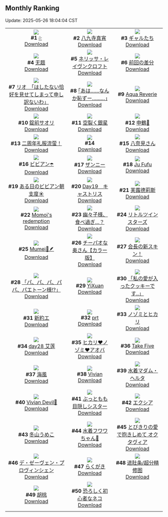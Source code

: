 ## Monthly Ranking
Update: 2025-05-26 18:04:04 CST

|      |      |      |
| :----: | :----: | :----: |
| ![](https://i.pixiv.re/c/240x480/img-master/img/2025/04/28/00/00/09/129776141_p0_master1200.jpg)<br>**#1** [💦](https://www.pixiv.net/artworks/129776141)<br>[Download](https://i.pixiv.re/img-original/img/2025/04/28/00/00/09/129776141_p0.jpg) | ![](https://i.pixiv.re/c/240x480/img-master/img/2025/04/28/00/00/15/129776202_p0_master1200.jpg)<br>**#2** [八九寺真宵](https://www.pixiv.net/artworks/129776202)<br>[Download](https://i.pixiv.re/img-original/img/2025/04/28/00/00/15/129776202_p0.png) | ![](https://i.pixiv.re/c/240x480/img-master/img/2025/04/28/00/00/30/129776317_p0_master1200.jpg)<br>**#3** [ギャルたち](https://www.pixiv.net/artworks/129776317)<br>[Download](https://i.pixiv.re/img-original/img/2025/04/28/00/00/30/129776317_p0.png) |
| ![](https://i.pixiv.re/c/240x480/img-master/img/2025/04/27/11/03/54/129749055_p0_master1200.jpg)<br>**#4** [无题](https://www.pixiv.net/artworks/129749055)<br>[Download](https://i.pixiv.re/img-original/img/2025/04/27/11/03/54/129749055_p0.png) | ![](https://i.pixiv.re/c/240x480/img-master/img/2025/04/28/19/54/46/129801373_p0_master1200.jpg)<br>**#5** [ネリッサ・レイヴンクロフト](https://www.pixiv.net/artworks/129801373)<br>[Download](https://i.pixiv.re/img-original/img/2025/04/28/19/54/46/129801373_p0.jpg) | ![](https://i.pixiv.re/c/240x480/img-master/img/2025/04/28/19/45/59/129801131_p0_master1200.jpg)<br>**#6** [前回の差分](https://www.pixiv.net/artworks/129801131)<br>[Download](https://i.pixiv.re/img-original/img/2025/04/28/19/45/59/129801131_p0.png) |
| ![](https://i.pixiv.re/c/240x480/img-master/img/2025/04/27/08/00/05/129745206_p0_master1200.jpg)<br>**#7** [リオ　「はしたない恰好を見せてしまって申し訳ないわ」](https://www.pixiv.net/artworks/129745206)<br>[Download](https://i.pixiv.re/img-original/img/2025/04/27/08/00/05/129745206_p0.jpg) | ![](https://i.pixiv.re/c/240x480/img-master/img/2025/04/28/17/08/34/129796156_p0_master1200.jpg)<br>**#8** [｢あは……なんか恥ずー………｣](https://www.pixiv.net/artworks/129796156)<br>[Download](https://i.pixiv.re/img-original/img/2025/04/28/17/08/34/129796156_p0.jpg) | ![](https://i.pixiv.re/c/240x480/img-master/img/2025/04/28/00/00/07/129776120_p0_master1200.jpg)<br>**#9** [Aqua Reverie](https://www.pixiv.net/artworks/129776120)<br>[Download](https://i.pixiv.re/img-original/img/2025/04/28/00/00/07/129776120_p0.jpg) |
| ![](https://i.pixiv.re/c/240x480/img-master/img/2025/04/28/20/31/02/129802836_p0_master1200.jpg)<br>**#10** [錠前サオリ](https://www.pixiv.net/artworks/129802836)<br>[Download](https://i.pixiv.re/img-original/img/2025/04/28/20/31/02/129802836_p0.jpg) | ![](https://i.pixiv.re/c/240x480/img-master/img/2025/04/26/00/00/10/129697024_p0_master1200.jpg)<br>**#11** [空裂く銀星](https://www.pixiv.net/artworks/129697024)<br>[Download](https://i.pixiv.re/img-original/img/2025/04/26/00/00/10/129697024_p0.jpg) | ![](https://i.pixiv.re/c/240x480/img-master/img/2025/04/28/04/14/16/129782944_p0_master1200.jpg)<br>**#12** [申鶴🎨](https://www.pixiv.net/artworks/129782944)<br>[Download](https://i.pixiv.re/img-original/img/2025/04/28/04/14/16/129782944_p0.jpg) |
| ![](https://i.pixiv.re/c/240x480/img-master/img/2025/04/28/02/39/07/129781467_p0_master1200.jpg)<br>**#13** [二周年礼服流萤！](https://www.pixiv.net/artworks/129781467)<br>[Download](https://i.pixiv.re/img-original/img/2025/04/28/02/39/07/129781467_p0.jpg) | ![](https://s.pximg.net/common/images/limit_unviewable_s.png)<br>**#14** [](https://www.pixiv.net/artworks/129801923)<br>[Download](https://s.pximg.net/common/images/limit_unviewable_s.png) | ![](https://i.pixiv.re/c/240x480/img-master/img/2025/04/27/00/00/17/129735303_p0_master1200.jpg)<br>**#15** [八奈見さん](https://www.pixiv.net/artworks/129735303)<br>[Download](https://i.pixiv.re/img-original/img/2025/04/27/00/00/17/129735303_p0.jpg) |
| ![](https://i.pixiv.re/c/240x480/img-master/img/2025/04/28/00/09/45/129777002_p0_master1200.jpg)<br>**#16** [ビビアン☂️](https://www.pixiv.net/artworks/129777002)<br>[Download](https://i.pixiv.re/img-original/img/2025/04/28/00/09/45/129777002_p0.png) | ![](https://i.pixiv.re/c/240x480/img-master/img/2025/04/28/19/05/48/129799806_p0_master1200.jpg)<br>**#17** [ザンニー](https://www.pixiv.net/artworks/129799806)<br>[Download](https://i.pixiv.re/img-original/img/2025/04/28/19/05/48/129799806_p0.jpg) | ![](https://i.pixiv.re/c/240x480/img-master/img/2025/04/28/10/11/50/129788119_p0_master1200.jpg)<br>**#18** [Ju Fufu](https://www.pixiv.net/artworks/129788119)<br>[Download](https://i.pixiv.re/img-original/img/2025/04/28/10/11/50/129788119_p0.png) |
| ![](https://i.pixiv.re/c/240x480/img-master/img/2025/04/27/21/32/21/129769398_p0_master1200.jpg)<br>**#19** [ある日のビビアン朝支度☀️](https://www.pixiv.net/artworks/129769398)<br>[Download](https://i.pixiv.re/img-original/img/2025/04/27/21/32/21/129769398_p0.png) | ![](https://i.pixiv.re/c/240x480/img-master/img/2025/04/28/03/51/07/129782641_p0_master1200.jpg)<br>**#20** [Day19　キャストリス](https://www.pixiv.net/artworks/129782641)<br>[Download](https://i.pixiv.re/img-original/img/2025/04/28/03/51/07/129782641_p0.jpg) | ![](https://i.pixiv.re/c/240x480/img-master/img/2025/04/27/19/03/41/129763084_p0_master1200.jpg)<br>**#21** [芙露德莉斯](https://www.pixiv.net/artworks/129763084)<br>[Download](https://i.pixiv.re/img-original/img/2025/04/27/19/03/41/129763084_p0.jpg) |
| ![](https://i.pixiv.re/c/240x480/img-master/img/2025/04/28/20/13/35/129802177_p0_master1200.jpg)<br>**#22** [Momoi's redemption](https://www.pixiv.net/artworks/129802177)<br>[Download](https://i.pixiv.re/img-original/img/2025/04/28/20/13/35/129802177_p0.jpg) | ![](https://i.pixiv.re/c/240x480/img-master/img/2025/04/28/09/07/45/129787144_p0_master1200.jpg)<br>**#23** [幽々子様、食べ過ぎ…？](https://www.pixiv.net/artworks/129787144)<br>[Download](https://i.pixiv.re/img-original/img/2025/04/28/09/07/45/129787144_p0.jpg) | ![](https://i.pixiv.re/c/240x480/img-master/img/2025/04/26/12/39/48/129712576_p0_master1200.jpg)<br>**#24** [リトルツインスターズ](https://www.pixiv.net/artworks/129712576)<br>[Download](https://i.pixiv.re/img-original/img/2025/04/26/12/39/48/129712576_p0.jpg) |
| ![](https://i.pixiv.re/c/240x480/img-master/img/2025/04/28/12/51/29/129791092_p0_master1200.jpg)<br>**#25** [Mumei🤎🪶](https://www.pixiv.net/artworks/129791092)<br>[Download](https://i.pixiv.re/img-original/img/2025/04/28/12/51/29/129791092_p0.png) | ![](https://i.pixiv.re/c/240x480/img-master/img/2025/04/28/00/04/06/129776712_p0_master1200.jpg)<br>**#26** [チーパオな奥さん【カラー版】](https://www.pixiv.net/artworks/129776712)<br>[Download](https://i.pixiv.re/img-original/img/2025/04/28/00/04/06/129776712_p0.jpg) | ![](https://i.pixiv.re/c/240x480/img-master/img/2025/04/27/21/13/55/129768608_p0_master1200.jpg)<br>**#27** [会長の新スキン！](https://www.pixiv.net/artworks/129768608)<br>[Download](https://i.pixiv.re/img-original/img/2025/04/27/21/13/55/129768608_p0.jpg) |
| ![](https://i.pixiv.re/c/240x480/img-master/img/2025/04/26/00/07/11/129697722_p0_master1200.jpg)<br>**#28** [「パ、パ、パ、パパ、パエトーン様!?」](https://www.pixiv.net/artworks/129697722)<br>[Download](https://i.pixiv.re/img-original/img/2025/04/26/00/07/11/129697722_p0.png) | ![](https://i.pixiv.re/c/240x480/img-master/img/2025/04/29/09/24/59/129823081_p0_master1200.jpg)<br>**#29** [YiXuan](https://www.pixiv.net/artworks/129823081)<br>[Download](https://i.pixiv.re/img-original/img/2025/04/29/09/24/59/129823081_p0.jpg) | ![](https://i.pixiv.re/c/240x480/img-master/img/2025/04/26/00/00/11/129697033_p0_master1200.jpg)<br>**#30** [「私の愛が入ったクッキーです..」](https://www.pixiv.net/artworks/129697033)<br>[Download](https://i.pixiv.re/img-original/img/2025/04/26/00/00/11/129697033_p0.png) |
| ![](https://i.pixiv.re/c/240x480/img-master/img/2025/04/29/23/49/17/129850024_p0_master1200.jpg)<br>**#31** [新約エ](https://www.pixiv.net/artworks/129850024)<br>[Download](https://i.pixiv.re/img-original/img/2025/04/29/23/49/17/129850024_p0.jpg) | ![](https://i.pixiv.re/c/240x480/img-master/img/2025/04/29/00/59/29/129814262_p0_master1200.jpg)<br>**#32** [prt](https://www.pixiv.net/artworks/129814262)<br>[Download](https://i.pixiv.re/img-original/img/2025/04/29/00/59/29/129814262_p0.jpg) | ![](https://i.pixiv.re/c/240x480/img-master/img/2025/04/26/01/31/46/129700545_p0_master1200.jpg)<br>**#33** [ノゾミとヒカリ](https://www.pixiv.net/artworks/129700545)<br>[Download](https://i.pixiv.re/img-original/img/2025/04/26/01/31/46/129700545_p0.jpg) |
| ![](https://i.pixiv.re/c/240x480/img-master/img/2025/04/28/18/45/29/129799074_p0_master1200.jpg)<br>**#34** [day28 艾莲](https://www.pixiv.net/artworks/129799074)<br>[Download](https://i.pixiv.re/img-original/img/2025/04/28/18/45/29/129799074_p0.jpg) | ![](https://i.pixiv.re/c/240x480/img-master/img/2025/04/27/16/29/43/129757592_p0_master1200.jpg)<br>**#35** [ヒカリ❤ノゾミ❤アオバ](https://www.pixiv.net/artworks/129757592)<br>[Download](https://i.pixiv.re/img-original/img/2025/04/27/16/29/43/129757592_p0.png) | ![](https://i.pixiv.re/c/240x480/img-master/img/2025/04/30/00/00/09/129850568_p0_master1200.jpg)<br>**#36** [Take Five](https://www.pixiv.net/artworks/129850568)<br>[Download](https://i.pixiv.re/img-original/img/2025/04/30/00/00/09/129850568_p0.jpg) |
| ![](https://i.pixiv.re/c/240x480/img-master/img/2025/04/28/22/52/44/129808809_p0_master1200.jpg)<br>**#37** [海風](https://www.pixiv.net/artworks/129808809)<br>[Download](https://i.pixiv.re/img-original/img/2025/04/28/22/52/44/129808809_p0.jpg) | ![](https://i.pixiv.re/c/240x480/img-master/img/2025/04/28/00/00/17/129776219_p0_master1200.jpg)<br>**#38** [Vivian](https://www.pixiv.net/artworks/129776219)<br>[Download](https://i.pixiv.re/img-original/img/2025/04/28/00/00/17/129776219_p0.png) | ![](https://i.pixiv.re/c/240x480/img-master/img/2025/04/29/20/47/17/129841896_p0_master1200.jpg)<br>**#39** [水着マダム・ヘルタ](https://www.pixiv.net/artworks/129841896)<br>[Download](https://i.pixiv.re/img-original/img/2025/04/29/20/47/17/129841896_p0.jpg) |
| ![](https://i.pixiv.re/c/240x480/img-master/img/2025/04/27/23/12/04/129774016_p0_master1200.jpg)<br>**#40** [Vivian Devil🩷](https://www.pixiv.net/artworks/129774016)<br>[Download](https://i.pixiv.re/img-original/img/2025/04/27/23/12/04/129774016_p0.jpg) | ![](https://i.pixiv.re/c/240x480/img-master/img/2025/04/27/00/00/50/129735475_p0_master1200.jpg)<br>**#41** [ぶっともも目隠しシスター](https://www.pixiv.net/artworks/129735475)<br>[Download](https://i.pixiv.re/img-original/img/2025/04/27/00/00/50/129735475_p0.jpg) | ![](https://i.pixiv.re/c/240x480/img-master/img/2025/04/29/15/06/53/129830958_p0_master1200.jpg)<br>**#42** [エクシア](https://www.pixiv.net/artworks/129830958)<br>[Download](https://i.pixiv.re/img-original/img/2025/04/29/15/06/53/129830958_p0.jpg) |
| ![](https://i.pixiv.re/c/240x480/img-master/img/2025/04/26/16/00/03/129717255_p0_master1200.jpg)<br>**#43** [冬山うめこ](https://www.pixiv.net/artworks/129717255)<br>[Download](https://i.pixiv.re/img-original/img/2025/04/26/16/00/03/129717255_p0.png) | ![](https://i.pixiv.re/c/240x480/img-master/img/2025/04/26/18/00/04/129720581_p0_master1200.jpg)<br>**#44** [水着フワワちゃん🩵](https://www.pixiv.net/artworks/129720581)<br>[Download](https://i.pixiv.re/img-original/img/2025/04/26/18/00/04/129720581_p0.png) | ![](https://i.pixiv.re/c/240x480/img-master/img/2025/04/28/00/01/22/129776486_p0_master1200.jpg)<br>**#45** [とびきりの愛で抱きしめて オクタヴィア](https://www.pixiv.net/artworks/129776486)<br>[Download](https://i.pixiv.re/img-original/img/2025/04/28/00/01/22/129776486_p0.jpg) |
| ![](https://i.pixiv.re/c/240x480/img-master/img/2025/04/29/22/00/07/129845114_p0_master1200.jpg)<br>**#46** [デ・ゼーヴェン・プロヴィンシェン](https://www.pixiv.net/artworks/129845114)<br>[Download](https://i.pixiv.re/img-original/img/2025/04/29/22/00/07/129845114_p0.jpg) | ![](https://i.pixiv.re/c/240x480/img-master/img/2025/04/28/10/14/38/129788165_p0_master1200.jpg)<br>**#47** [らくがき](https://www.pixiv.net/artworks/129788165)<br>[Download](https://i.pixiv.re/img-original/img/2025/04/28/10/14/38/129788165_p0.png) | ![](https://i.pixiv.re/c/240x480/img-master/img/2025/04/27/12/44/41/129751661_p0_master1200.jpg)<br>**#48** [进肚条/超分精修图](https://www.pixiv.net/artworks/129751661)<br>[Download](https://i.pixiv.re/img-original/img/2025/04/27/12/44/41/129751661_p0.png) |
| ![](https://i.pixiv.re/c/240x480/img-master/img/2025/04/30/19/04/25/129873599_p0_master1200.jpg)<br>**#49** [胡桃](https://www.pixiv.net/artworks/129873599)<br>[Download](https://i.pixiv.re/img-original/img/2025/04/30/19/04/25/129873599_p0.jpg) | ![](https://i.pixiv.re/c/240x480/img-master/img/2025/04/26/19/28/51/129723931_p0_master1200.jpg)<br>**#50** [恐ろしく初心者なネコ](https://www.pixiv.net/artworks/129723931)<br>[Download](https://i.pixiv.re/img-original/img/2025/04/26/19/28/51/129723931_p0.jpg) |
|      |
